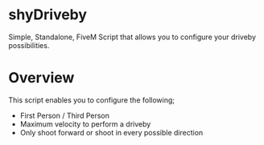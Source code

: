 # shyDriveby
Simple, Standalone, FiveM Script that allows you to configure your driveby possibilities.

# Overview
This script enables you to configure the following;<br>
- First Person / Third Person <br>
- Maximum velocity to perform a driveby <br>
- Only shoot forward or shoot in every possible direction <br>
